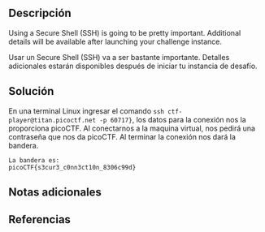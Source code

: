 ## Descripción
Using a Secure Shell (SSH) is going to be pretty important. Additional details will be available after launching your challenge instance.

Usar un Secure Shell (SSH) va a ser bastante importante. Detalles adicionales estarán disponibles después de iniciar tu instancia de desafío.
## Solución
En una terminal Linux ingresar el comando `ssh ctf-player@titan.picoctf.net -p 60717}`, los datos para la conexión nos la proporciona picoCTF. Al conectarnos a la maquina virtual, nos pedirá una contraseña que nos da picoCTF. Al terminar la conexión nos dará la bandera.
```
La bandera es:
picoCTF{s3cur3_c0nn3ct10n_8306c99d}
```
## Notas adicionales

## Referencias
